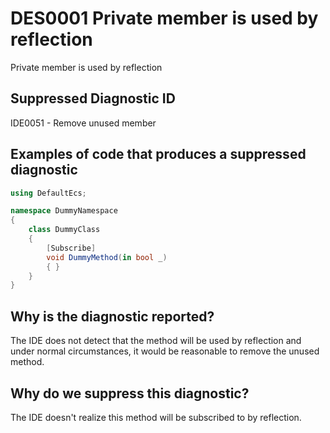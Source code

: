 # DES0001 Private member is used by reflection

Private member is used by reflection

## Suppressed Diagnostic ID

IDE0051 - Remove unused member

## Examples of code that produces a suppressed diagnostic
```csharp
using DefaultEcs;

namespace DummyNamespace
{
    class DummyClass
    {
        [Subscribe]
        void DummyMethod(in bool _)
        { }
    }
}
```

## Why is the diagnostic reported?

The IDE does not detect that the method will be used by reflection and under normal circumstances, it would be reasonable to remove the unused method.

## Why do we suppress this diagnostic?

The IDE doesn't realize this method will be subscribed to by reflection.